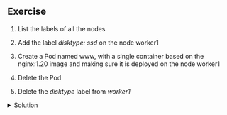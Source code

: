 ## Exercise

1. List the labels of all the nodes

2. Add the label *disktype: ssd* on the node worker1

3. Create a Pod named www, with a single container based on the nginx:1.20 image and making sure it is deployed on the node worker1

4. Delete the Pod

5. Delete the *disktype* label from *worker1*

<details>
  <summary markdown="span">Solution</summary>

1. List the labels of all the nodes

```
k get nodes --show-labels
```

2. Add the label *disktype: ssd* on the node worker1

```
k label node worker1 disktype=ssd
```

3. Create a Pod named www, with a single container based on the nginx:1.20 image and making sure it is deployed on the node worker1

Create the Pod specification

```
k run nginx --image=nginx:1.20 --dry-run=client -o yaml > pod.yaml
```

Modify the specification to add a scheduling constraint

```
apiVersion: v1
kind: Pod
metadata:
  labels:
    run: nginx
  name: nginx
spec:
  containers:
  - image: nginx:1.20
    name: nginx
  nodeSelector:
    disktype: ssd
```

Create the Pod

```
k apply -f pod.yaml
```

Verify this Pod has been scheduled on worker1

```
k get po -l run=nginx
NAME    READY   STATUS    RESTARTS   AGE   IP          NODE      NOMINATED NODE   READINESS GATES
nginx   1/1     Running   0          53s   10.32.0.2   worker1   <none>           <none>
```

4. Delete the Pod

```
k delete po/nginx
```

5. Delete the *disktype* label from *worker1*

```
k label node worker1 disktype-
```

</details>


